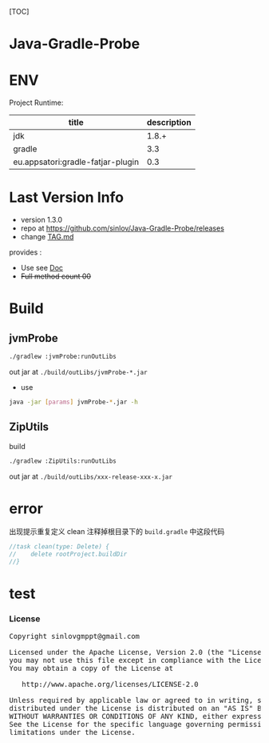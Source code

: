 [TOC]

# Java-Gradle-Probe

# ENV

Project Runtime:

|title|description|
|-----|-----------|
|jdk|1.8.+|
|gradle|3.3|
|eu.appsatori:gradle-fatjar-plugin|0.3|


# Last Version Info

- version 1.3.0
- repo at https://github.com/sinlov/Java-Gradle-Probe/releases
- change [TAG.md](TAG.md)

provides :

- Use see [Doc](Doc/preface.md)
- ~~Full method count 00~~

# Build

## jvmProbe

```sh
./gradlew :jvmProbe:runOutLibs
```

out jar at `./build/outLibs/jvmProbe-*.jar`

- use

```sh
java -jar [params] jvmProbe-*.jar -h
```

## ZipUtils

build

```sh
./gradlew :ZipUtils:runOutLibs
```

out jar at `./build/outLibs/xxx-release-xxx-x.jar`


#  error

出现提示重复定义 clean 注释掉根目录下的 `build.gradle` 中这段代码

```gradle
//task clean(type: Delete) {
//    delete rootProject.buildDir
//}
```


# test

### License

<pre>
Copyright sinlovgmppt@gmail.com

Licensed under the Apache License, Version 2.0 (the "License");
you may not use this file except in compliance with the License.
You may obtain a copy of the License at

   http://www.apache.org/licenses/LICENSE-2.0

Unless required by applicable law or agreed to in writing, software
distributed under the License is distributed on an "AS IS" BASIS,
WITHOUT WARRANTIES OR CONDITIONS OF ANY KIND, either express or implied.
See the License for the specific language governing permissions and
limitations under the License.
</pre>
